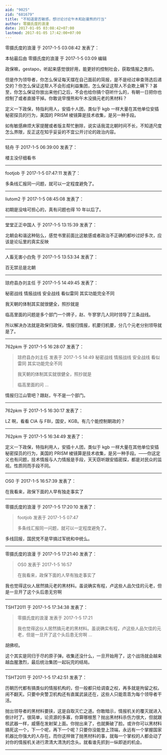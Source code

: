 ```yaml
---
aid: "9025"
zid: "681679"
title: "不知道是否敏感，想讨论讨论午木和赵曼熊的行当"
author: 零摄氏度的浪漫
date: 2017-01-05 03:08:42+07:00
lastmod: 2017-01-05 17:42:00+07:00
---
```


零摄氏度的浪漫 于 2017-1-5 03:08:42 发表了：

本帖最后由 零摄氏度的浪漫 于 2017-1-5 03:09 编辑

政保嘛，gestapo，听起来感觉很好用，能更好的控制社会，获取情报之类的。

但是作为领导者，你怎么保证每天摆在自己面前的简报，是不是经过审查筛选后递交的？你怎么保证这帮人不会形成利益集团，怎么保证这帮人不会欺上瞒下？甚至，你怎么保证你放出来他们之后，不会也给你搞个窃听什么的，有朝一日把你也控制了或者直接干掉。你敢说早慢熊和午木没搞元老的黑材料？

定义一下政保，特指利用人，安插十人团，类似于 kgb 一样大量在其他单位安插秘密探员的行为，美国的 PRISM 棱镜算是技术收集，是另一种手段。

如有敏感麻烦大家提醒或者版主帮忙删除，说实话我混北朝时间不长，不知道尺度怎么界限，反正这在知乎妥妥的不宜公开讨论的政治内容。

---

轻舟 于 2017-1-5 06:39:00 发表了：

楼主没仔细看书

---

footjob 于 2017-1-5 07:47:11 发表了：

多条线汇报同一问题，就可以一定程度避免了。

---

liutom2 于 2017-1-5 08:45:08 发表了：

初期是没啥可担心的，真有问题也得 10 年以后了。

---

堂堂正正中国人 于 2017-1-5 13:15:39 发表了：

北朝会和谐这种贴么，感觉书里前面比这敏感或者政治不正确的都吵过好多次，应该是论坛里的真实反映

---

人畜无害小白免 于 2017-1-5 13:53:34 发表了：

百无禁忌是北朝

---

琼府县办刘主任 于 2017-1-5 14:49:45 发表了：

秘密战线 情报战线 安全战线 看似雷同 其实功能完全不同

我天朝的体制其实就很健全，照抄就是

临高里面的问题是多个部门一个牌子，赵、午寥寥几人同时领导了三条战线。

所以解决办法就是政保归政保，情报归情报，机要归机要，分几个元老分别领导就是了。

---

762pkm 于 2017-1-5 16:28:07 发表了：

> 琼府县办刘主任 发表于 2017-1-5 14:49 秘密战线 情报战线 安全战线 看似雷同 其实功能完全不同
>
> 我天朝的体制其实就很健全，照抄就是
>
> 临高里面的问 ...

情报归江山管吧？跟赵，午不是一个部门。

---

762pkm 于 2017-1-5 16:30:17 发表了：

LZ 啊，看看 CIA 与 FBI，国安，KGB。有几个能控制朝政的？

---

762pkm 于 2017-1-5 16:34:49 发表了：

定义一下政保，特指利用人，安插十人团，类似于 kgb 一样大量在其他单位安插秘密探员的行为，美国的 PRISM 棱镜算是技术收集，是另一种手段。——你这定义也有问题，技术情报与人力情报是手段，天天窃听跟安插密探，都是对民众的监视。性质同而手段不同。

---

OS0 于 2017-1-5 16:57:39 发表了：

在我看来，政保下面的人早有独走事实了

---

零摄氏度的浪漫 于 2017-1-5 17:20:10 发表了：

> footjob 发表于 2017-1-5 07:47
>
> 多条线汇报同一问题，就可以一定程度避免了。

多线回报，国民党不是早搞过军统和中统么。

---

零摄氏度的浪漫 于 2017-1-5 17:21:40 发表了：

> OS0 发表于 2017-1-5 16:57
>
> 在我看来，政保下面的人早有独走事实了

我也觉得这伙人居然搞元老的黑材料。虽说确实有程，卢这些人品欠佳的元老，但是一旦开了这个头后患无穷啊

---

TSHT2011 于 2017-1-5 17:34:38 发表了：

> 零摄氏度的浪漫 发表于 2017-1-5 17:21
>
> 我也觉得这伙人居然搞元老的黑材料。虽说确实有程，卢这些人品欠佳的元老，但是一旦开了这个头后患无穷啊 ...

胡佛呗。

这个其实是同归于尽的原子弹。收集还没什么，一旦开始用了，这个战场就会越来越血腥激烈，最后统治集团一起玩完的结局。

---

TSHT2011 于 2017-1-5 17:42:51 发表了：

历朝历代都有搞类似的情报机构的，但一般都只给调查之权，再多就是拘留之权。闹不翻天。只要中央警卫机构还有直属武装还在，这些人只能乖乖为每个领导者干活。

抛出领导者的黑材料要挟，这是自取灭亡之道。你敢暗示，情报机关的覆灭就进入倒计时了。很简单，论资源的多寡，你算哪根葱？抛出黑材料杀伤力很大，但就跟核武器一样，威慑在发射架上面。你抛出来了，也就撕破了脸。或许你可以黑材料搞死这一个，下一个呢，再下一个呢？只要你没能登上顶端，永远有一个掌握国家机器比你强大的人存在。而你这样做了抛黑材料的事，就每一个掌权的人都会动了对你的情报机关进行肃清大清洗的念头。就看谁先抓到一纵即逝的机会。

---
